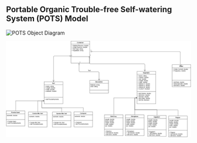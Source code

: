 ## **P**ortable **O**rganic **T**rouble-free **S**elf-watering System (**POTS**) Model

![POTS Object Diagram](../../images/POTSObjectDiagramFinal.jpg)

![POTS Class Diagram](../../images/POTSClassDiagramFinal.jpg)
